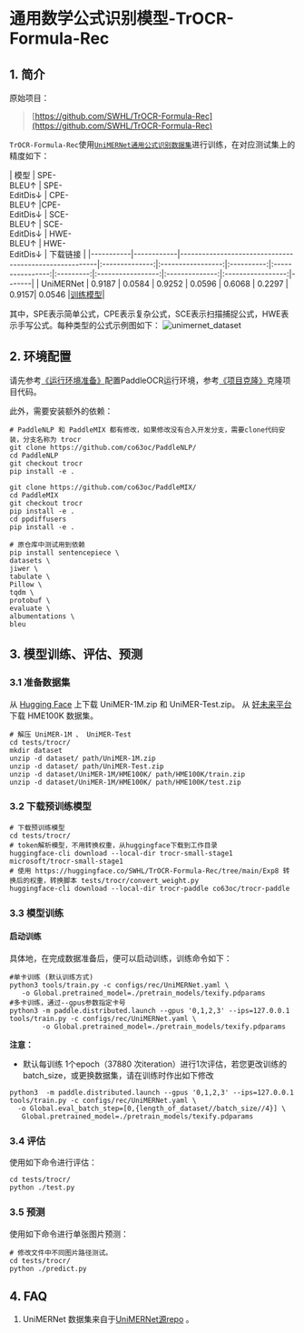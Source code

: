 # 通用数学公式识别模型-TrOCR-Formula-Rec

## 1. 简介

原始项目：
> [https://github.com/SWHL/TrOCR-Formula-Rec](https://github.com/SWHL/TrOCR-Formula-Rec)


`TrOCR-Formula-Rec`使用[`UniMERNet通用公式识别数据集`](https://huggingface.co/datasets/wanderkid/UniMER_Dataset/tree/main)进行训练，在对应测试集上的精度如下：

| 模型        | SPE-<br/>BLEU↑ | SPE-<br/>EditDis↓ | CPE-<br/>BLEU↑  |CPE-<br/>EditDis↓ | SCE-<br/>BLEU↑ | SCE-<br/>EditDis↓ | HWE-<br/>BLEU↑ | HWE-<br/>EditDis↓ | 下载链接 |
|-----------|------------|-------------------------------------------------------|:--------------:|:-----------------:|:----------:|:----------------:|:---------:|:-----------------:|:--------------:|:-----------------:|-------|
| UniMERNet |     0.9187     |      0.0584       |  0.9252    |      0.0596      | 0.6068 |     0.2297        |   0.9157|     0.0546           |[训练模型](https://huggingface.co/co63oc/trocr-paddle)|

其中，SPE表示简单公式，CPE表示复杂公式，SCE表示扫描捕捉公式，HWE表示手写公式。每种类型的公式示例图如下：
![unimernet_dataset](https://github.com/user-attachments/assets/fb801a36-5614-4031-8585-700bd9f8fb2e)

## 2. 环境配置
请先参考[《运行环境准备》](../../ppocr/environment.md)配置PaddleOCR运行环境，参考[《项目克隆》](../../ppocr/blog/clone.md)克隆项目代码。

此外，需要安装额外的依赖：
```shell
# PaddleNLP 和 PaddleMIX 都有修改，如果修改没有合入开发分支，需要clone代码安装，分支名称为 trocr
git clone https://github.com/co63oc/PaddleNLP/
cd PaddleNLP
git checkout trocr
pip install -e .

git clone https://github.com/co63oc/PaddleMIX/
cd PaddleMIX
git checkout trocr
pip install -e .
cd ppdiffusers
pip install -e .

# 原仓库中测试用到依赖
pip install sentencepiece \
datasets \
jiwer \
tabulate \
Pillow \
tqdm \
protobuf \
evaluate \
albumentations \
bleu
```

## 3. 模型训练、评估、预测

### 3.1 准备数据集

从 [Hugging Face](https://huggingface.co/datasets/wanderkid/UniMER_Dataset/tree/main) 上下载 UniMER-1M.zip 和 UniMER-Test.zip。
从 [好未来平台](https://ai.100tal.com/dataset) 下载 HME100K 数据集。

```shell
# 解压 UniMER-1M 、 UniMER-Test
cd tests/trocr/
mkdir dataset
unzip -d dataset/ path/UniMER-1M.zip
unzip -d dataset/ path/UniMER-Test.zip
unzip -d dataset/UniMER-1M/HME100K/ path/HME100K/train.zip
unzip -d dataset/UniMER-1M/HME100K/ path/HME100K/test.zip
```

### 3.2 下载预训练模型

```shell
# 下载预训练模型
cd tests/trocr/
# token解析模型，不用转换权重，从huggingface下载到工作目录
huggingface-cli download --local-dir trocr-small-stage1 microsoft/trocr-small-stage1
# 使用 https://huggingface.co/SWHL/TrOCR-Formula-Rec/tree/main/Exp8 转换后的权重，转换脚本 tests/trocr/convert_weight.py
huggingface-cli download --local-dir trocr-paddle co63oc/trocr-paddle
```


### 3.3 模型训练

#### 启动训练


具体地，在完成数据准备后，便可以启动训练，训练命令如下：
```shell
#单卡训练 (默认训练方式)
python3 tools/train.py -c configs/rec/UniMERNet.yaml \
   -o Global.pretrained_model=./pretrain_models/texify.pdparams
#多卡训练，通过--gpus参数指定卡号
python3 -m paddle.distributed.launch --gpus '0,1,2,3' --ips=127.0.0.1   tools/train.py -c configs/rec/UniMERNet.yaml \
        -o Global.pretrained_model=./pretrain_models/texify.pdparams
```

**注意：**

- 默认每训练 1个epoch（37880 次iteration）进行1次评估，若您更改训练的batch_size，或更换数据集，请在训练时作出如下修改
```
python3  -m paddle.distributed.launch --gpus '0,1,2,3' --ips=127.0.0.1   tools/train.py -c configs/rec/UniMERNet.yaml \
  -o Global.eval_batch_step=[0,{length_of_dataset//batch_size//4}] \
   Global.pretrained_model=./pretrain_models/texify.pdparams
```

### 3.4 评估

使用如下命令进行评估：

```shell
cd tests/trocr/
python ./test.py
```

### 3.5 预测

使用如下命令进行单张图片预测：
```shell
# 修改文件中不同图片路径测试。
cd tests/trocr/
python ./predict.py
```

## 4. FAQ

1. UniMERNet 数据集来自于[UniMERNet源repo](https://github.com/opendatalab/UniMERNet) 。
